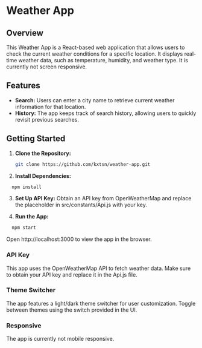 # Weather App

## Overview

This Weather App is a React-based web application that allows users to check the current weather conditions for a specific location. It displays real-time weather data, such as temperature, humidity, and weather type. It is currently not screen responsive.  

## Features

- **Search:** Users can enter a city name to retrieve current weather information for that location.
- **History:** The app keeps track of search history, allowing users to quickly revisit previous searches.

## Getting Started

1. **Clone the Repository:**
   ```bash
   git clone https://github.com/kxtsn/weather-app.git
   ```

2. **Install Dependencies:**
```bash
  npm install
  ```
3. **Set Up API Key:**
  Obtain an API key from OpenWeatherMap and replace the placeholder in src/constants/Api.js with your key.
   
4. **Run the App:**
```bash
  npm start
  ```
Open http://localhost:3000 to view the app in the browser.

### API Key
This app uses the OpenWeatherMap API to fetch weather data. Make sure to obtain your API key and replace it in the Api.js file.

### Theme Switcher
The app features a light/dark theme switcher for user customization. Toggle between themes using the switch provided in the UI.

### Responsive
The app is currently not mobile responsive.






